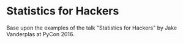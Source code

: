 # Statistics for Hackers

Base upon the examples of the talk "Statistics for Hackers" by Jake Vanderplas at PyCon 2016.

